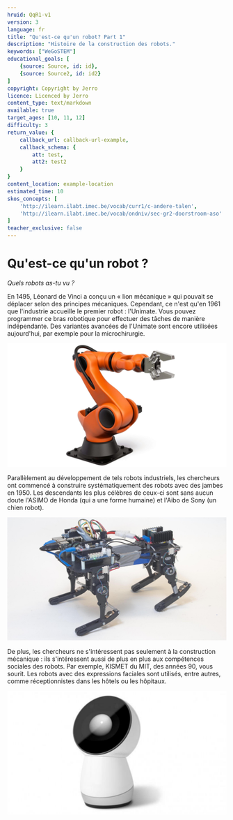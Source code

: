 ```yaml
---
hruid: QqR1-v1
version: 3
language: fr
title: "Qu'est-ce qu'un robot? Part 1"
description: "Histoire de la construction des robots."
keywords: ["WeGoSTEM"]
educational_goals: [
    {source: Source, id: id}, 
    {source: Source2, id: id2}
]
copyright: Copyright by Jerro
licence: Licenced by Jerro
content_type: text/markdown
available: true
target_ages: [10, 11, 12]
difficulty: 3
return_value: {
    callback_url: callback-url-example,
    callback_schema: {
        att: test,
        att2: test2
    }
}
content_location: example-location
estimated_time: 10
skos_concepts: [
    'http://ilearn.ilabt.imec.be/vocab/curr1/c-andere-talen', 
    'http://ilearn.ilabt.imec.be/vocab/ondniv/sec-gr2-doorstroom-aso'
]
teacher_exclusive: false
---
```


# Qu'est-ce qu'un robot ?

*Quels robots as-tu vu ?*

En 1495, Léonard de Vinci a conçu un « lion mécanique » qui pouvait se déplacer selon des principes mécaniques. Cependant, ce n'est qu'en 1961 que l'industrie accueille le premier robot : l'Unimate. Vous pouvez programmer ce bras robotique pour effectuer des tâches de manière indépendante. Des variantes avancées de l'Unimate sont encore utilisées aujourd'hui, par exemple pour la microchirurgie.

![](embed/Robotarm.PNG "Bras Robotique Moderne")

Parallèlement au développement de tels robots industriels, les chercheurs ont commencé à construire systématiquement des robots avec des jambes en 1950. Les descendants les plus célèbres de ceux-ci sont sans aucun doute l'ASIMO de Honda (qui a une forme humaine) et l'Aibo de Sony (un chien robot).

![](embed/ASIMO.PNG "Asimo")

De plus, les chercheurs ne s'intéressent pas seulement à la construction mécanique : ils s'intéressent aussi de plus en plus aux compétences sociales des robots. Par exemple, KISMET du MIT, des années 90, vous sourit. Les robots avec des expressions faciales sont utilisés, entre autres, comme réceptionnistes dans les hôtels ou les hôpitaux.

![](embed/Jibo.PNG "Jibo")
